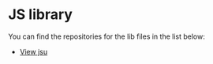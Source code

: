 # JS library
You can find the repositories for the lib files in the list below:
- [View jsu](https://github.com/Kiuryy/jsu)

